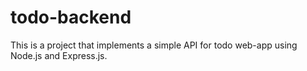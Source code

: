 # todo-backend
This is a  project that implements a simple  API for todo web-app using Node.js and Express.js.
